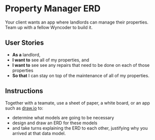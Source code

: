 # Property Manager ERD

Your client wants an app where landlords can manage their properties. Team up with a fellow Wyncoder to build it.

## User Stories

- **As a** landlord,
- **I want to** see all of my properties, and
- **I want to** see see any repairs that need to be done on each of those properties
- **So that** I can stay on top of the maintenance of all of my properties.

## Instructions

Together with a teamate, use a sheet of paper, a white board, or an app such as [draw.io](https://www.draw.io/) to:
- determine what models are going to be necessary
- design and draw an ERD for these models
- and take turns explaining the ERD to each other, justifying why you arrived at that data model.
